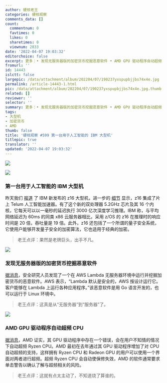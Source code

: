 ```yaml
---
author: 硬核老王
categories: 硬核观察
comments_data: []
count:
  commentnum: 0
  favtimes: 0
  likes: 0
  sharetimes: 0
  viewnum: 2833
date: '2022-04-07 19:03:32'
editorchoice: false
excerpt: 更多：• 发现无服务器版的加密货币挖掘恶意软件 • AMD GPU 驱动程序自动超频 CPU
fromurl: ''
id: 14443
islctt: false
largepic: /data/attachment/album/202204/07/190237yxspupbjjbs74x4e.jpg
permalink: /article-14443-1.html
pic: /data/attachment/album/202204/07/190237yxspupbjjbs74x4e.jpg.thumb.jpg
related: []
reviewer: ''
selector: ''
summary: 更多：• 发现无服务器版的加密货币挖掘恶意软件 • AMD GPU 驱动程序自动超频 CPU
tags:
- 大型机
- 加密货币
- AMD
thumb: false
title: '硬核观察 #599 第一台用于人工智能的 IBM 大型机'
titlepic: true
translator: ''
updated: '2022-04-07 19:03:32'
---
```


![](/data/attachment/album/202204/07/190237yxspupbjjbs74x4e.jpg)


![](/data/attachment/album/202204/07/190245feungnzz52ed7ceo.jpg)


### 第一台用于人工智能的 IBM 大型机


昨天我们 [报道](/article-14439-1.html) 了 IBM 新发布的 z16 大型机，进一步的 [细节](https://www.zdnet.com/article/the-first-ibm-mainframe-for-ai-arrives/) 显示，z16 集成了片上 Telum 人工智能加速器。有了这个新的双处理器 5.2GHz 芯片及其 16 个内核，它每天可以以一毫秒的延迟执行 3000 亿次深度学习推理。IBM 称，与平均网络延迟为 60ms 的同类 x86 云服务器相比，采用 z/OS 的 z16 在推理时的响应时间是 20 倍，吞吐量是 19 倍。此外，z16 还包括了一个所谓的量子安全系统，它使用户能够开发量子安全的加密算法，它也适用于经典的加密。



> 
> 老王点评：果然是老牌巨头，出手不凡。
> 
> 
> 


![](/data/attachment/album/202204/07/190255qp50d8napzddntyc.jpg)


### 发现无服务器版的加密货币挖掘恶意软件


[据消息](https://www.theregister.com/2022/04/07/aws_lambda_malware/)，安全研究人员发现了一个在 AWS Lambda 无服务器环境中运行并挖掘加密货币的恶意软件。AWS 表示，“Lambda 默认是安全的，AWS 按设计运行它。客户能够在 Lambda 上运行各种应用程序。”该恶意软件是用 Go 语言开发的，也可以运行于 Linux 环境中。



> 
> 老王点评：这真是从“无服务器”到“服务器”了。
> 
> 
> 


![](/data/attachment/album/202204/07/190313dxjl3n548qh8z8t3.jpg)


### AMD GPU 驱动程序自动超频 CPU


[据消息](https://www.tomshardware.com/news/amd-confirms-its-gpu-drivers-are-overclocking-cpus-without-asking)，AMD 证实，其 GPU 驱动程序中存在一个错误，会在用户不知情的情况下自动超频 Ryzen CPU。AMD 最初在去年通过其 GPU 驱动程序增加了对 CPU 自动超频的支持，这样拥有 Ryzen CPU 和 Radeon GPU 的用户可以使用一个界面对两者进行超频。超频 Ryzen CPU 会自动使保修失效，AMD 的软件通常要求单击警告以确认了解与超频相关的风险。



> 
> 老王点评：这就有点太主动了，不知道烧了算谁的。
> 
> 
>